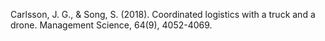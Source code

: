 Carlsson, J. G., & Song, S. (2018). Coordinated logistics with a truck and a drone. Management Science, 64(9), 4052-4069.
